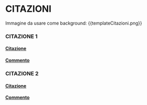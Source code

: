 # CITAZIONI

Immagine da usare come background:
{{templateCitazioni.png}}

### CITAZIONE 1

#### [Citazione](citazioni/citazione1.md)

#### [Commento](commentiCitazioni/commento1.md)

### CITAZIONE 2

#### [Citazione](citazioni/citazione2.md)

#### [Commento](commentiCitazioni/commento2.md)